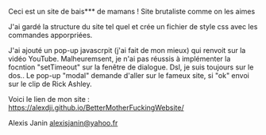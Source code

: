 Ceci est un site de bais*** de mamans ! Site brutaliste comme on les aimes

J'ai gardé la structure du site tel quel et crée un fichier de style css avec les commandes apporpriées.

J'ai ajouté un pop-up javascrpit (j'ai fait de mon mieux) qui renvoit sur la vidéo YouTube. Malheuremsent, je n'ai pas réussis à implémenter la focntion "setTimeout" sur la fenêtre de dialogue. Dsl, je suis toujours sur le dos..
Le pop-up "modal" demande d'aller sur le fameux site, si "ok" envoi sur le clip de Rick Ashley. 

Voici le lien de mon site : https://alexdji.github.io/BetterMotherFuckingWebsite/

Alexis Janin alexisjanin@yahoo.fr
